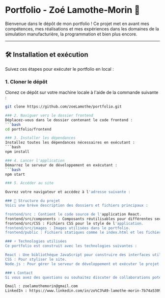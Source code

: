 # Portfolio - Zoé Lamothe-Morin 🌟

Bienvenue dans le dépôt de mon portfolio ! Ce projet met en avant mes compétences, mes réalisations et mes expériences dans les domaines de la simulation manufacturière, la programmation et bien plus encore.

---

## 🛠️ Installation et exécution

Suivez ces étapes pour exécuter le portfolio en local :

### 1. Cloner le dépôt
Clonez ce dépôt sur votre machine locale à l'aide de la commande suivante :
```bash
git clone https://github.com/zoeLamothe/portfolio.git

### 2. Naviguer vers le dossier frontend
Déplacez-vous dans le dossier contenant le code frontend :
```bash
cd portfolio/frontend

### 3. Installer les dépendances
Installez toutes les dépendances nécessaires en exécutant :
```bash
npm install

### 4. Lancer l'application
Démarrez le serveur de développement en exécutant :
```bash
npm start

### 5. Accéder au site

Ouvrez votre navigateur et accédez à l'adresse suivante :

### 📂 Structure du projet
Voici une brève description des dossiers et fichiers principaux :

frontend/src : Contient le code source de l'application React.
frontend/src/components : Composants réutilisables pour différentes sections du portfolio.
frontend/src/CSS : Fichiers CSS pour le style de l'application.
frontend/src/images : Images utilisées dans le portfolio.
frontend/public : Fichiers statiques comme le index.html et les fichiers de configuration.

### ⚡ Technologies utilisées
Ce portfolio est construit avec les technologies suivantes :

React : Une bibliothèque JavaScript pour construire des interfaces utilisateur.
CSS : Pour styliser le site.
Node.js : Pour gérer le serveur de développement et exécuter le projet.

### 📞 Contact
Si vous avez des questions ou souhaitez discuter de collaborations potentielles, n'hésitez pas à me contacter :

Email : zoelamothemorin@gmail.com
LinkedIn : https://www.linkedin.com/in/zo%C3%A9-lamothe-morin-7b74a5309/
